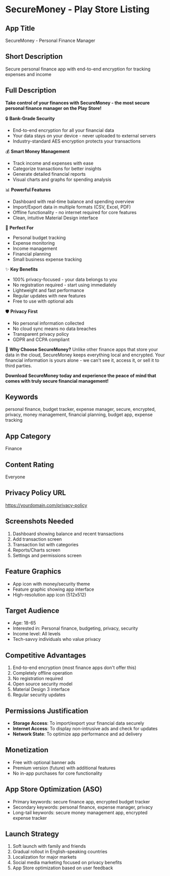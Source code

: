 # SecureMoney - Play Store Listing

## App Title
SecureMoney - Personal Finance Manager

## Short Description
Secure personal finance app with end-to-end encryption for tracking expenses and income

## Full Description

**Take control of your finances with SecureMoney - the most secure personal finance manager on the Play Store!**

🔒 **Bank-Grade Security**
- End-to-end encryption for all your financial data
- Your data stays on your device - never uploaded to external servers
- Industry-standard AES encryption protects your transactions

💰 **Smart Money Management**
- Track income and expenses with ease
- Categorize transactions for better insights
- Generate detailed financial reports
- Visual charts and graphs for spending analysis

📊 **Powerful Features**
- Dashboard with real-time balance and spending overview
- Import/Export data in multiple formats (CSV, Excel, PDF)
- Offline functionality - no internet required for core features
- Clean, intuitive Material Design interface

🎯 **Perfect For**
- Personal budget tracking
- Expense monitoring
- Income management
- Financial planning
- Small business expense tracking

✨ **Key Benefits**
- 100% privacy-focused - your data belongs to you
- No registration required - start using immediately
- Lightweight and fast performance
- Regular updates with new features
- Free to use with optional ads

🛡️ **Privacy First**
- No personal information collected
- No cloud sync means no data breaches
- Transparent privacy policy
- GDPR and CCPA compliant

📱 **Why Choose SecureMoney?**
Unlike other finance apps that store your data in the cloud, SecureMoney keeps everything local and encrypted. Your financial information is yours alone - we can't see it, access it, or sell it to third parties.

**Download SecureMoney today and experience the peace of mind that comes with truly secure financial management!**

## Keywords
personal finance, budget tracker, expense manager, secure, encrypted, privacy, money management, financial planning, budget app, expense tracking

## App Category
Finance

## Content Rating
Everyone

## Privacy Policy URL
https://yourdomain.com/privacy-policy

## Screenshots Needed
1. Dashboard showing balance and recent transactions
2. Add transaction screen
3. Transaction list with categories
4. Reports/Charts screen
5. Settings and permissions screen

## Feature Graphics
- App icon with money/security theme
- Feature graphic showing app interface
- High-resolution app icon (512x512)

## Target Audience
- Age: 18-65
- Interested in: Personal finance, budgeting, privacy, security
- Income level: All levels
- Tech-savvy individuals who value privacy

## Competitive Advantages
1. End-to-end encryption (most finance apps don't offer this)
2. Completely offline operation
3. No registration required
4. Open source security model
5. Material Design 3 interface
6. Regular security updates

## Permissions Justification
- **Storage Access**: To import/export your financial data securely
- **Internet Access**: To display non-intrusive ads and check for updates
- **Network State**: To optimize app performance and ad delivery

## Monetization
- Free with optional banner ads
- Premium version (future) with additional features
- No in-app purchases for core functionality

## App Store Optimization (ASO)
- Primary keywords: secure finance app, encrypted budget tracker
- Secondary keywords: personal finance, expense manager, privacy
- Long-tail keywords: secure money management app, encrypted expense tracker

## Launch Strategy
1. Soft launch with family and friends
2. Gradual rollout in English-speaking countries
3. Localization for major markets
4. Social media marketing focused on privacy benefits
5. App Store optimization based on user feedback
